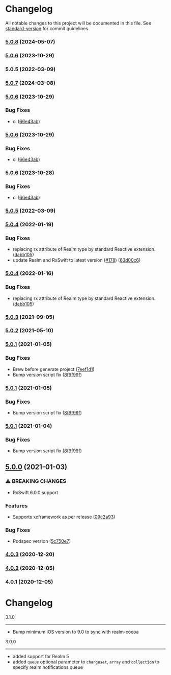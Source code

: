 # Changelog

All notable changes to this project will be documented in this file. See [standard-version](https://github.com/conventional-changelog/standard-version) for commit guidelines.

### [5.0.8](https://github.com/RxSwiftCommunity/RxRealm/branches/compare/v5.0.8%0Dv5.0.7) (2024-05-07)

### [5.0.6](https://github.com/RxSwiftCommunity/RxRealm/branches/compare/v5.0.6%0Dv5.0.5) (2023-10-29)

### 5.0.5 (2022-03-09)

### [5.0.7](https://github.com/RxSwiftCommunity/RxRealm/branches/compare/v5.0.7%0Dv5.0.6) (2024-03-08)

### [5.0.6](https://github.com/RxSwiftCommunity/RxRealm/branches/compare/v5.0.6%0Dv5.0.5) (2023-10-29)


### Bug Fixes

* ci ([66e43ab](https://github.com/RxSwiftCommunity/RxRealm/commits/66e43ab63448892cbef60d11468614795582a3e2))

### [5.0.6](https://github.com/RxSwiftCommunity/RxRealm/branches/compare/v5.0.6%0Dv5.0.5) (2023-10-29)


### Bug Fixes

* ci ([66e43ab](https://github.com/RxSwiftCommunity/RxRealm/commits/66e43ab63448892cbef60d11468614795582a3e2))

### [5.0.6](https://github.com/RxSwiftCommunity/RxRealm/branches/compare/v5.0.6%0Dv5.0.5) (2023-10-28)


### Bug Fixes

* ci ([66e43ab](https://github.com/RxSwiftCommunity/RxRealm/commits/66e43ab63448892cbef60d11468614795582a3e2))

### [5.0.5](https://github.com/RxSwiftCommunity/RxRealm/branches/compare/v5.0.5%0Dv5.0.4) (2022-03-09)

### [5.0.4](https://github.com/RxSwiftCommunity/RxRealm/branches/compare/v5.0.4%0Dv5.0.3) (2022-01-19)


### Bug Fixes

* replacing rx attribute of Realm type by standard Reactive extension. ([dabb105](https://github.com/RxSwiftCommunity/RxRealm/commits/dabb105c94a6c0fdccbf99bb618b618be3f0d5c0))
* update Realm and RxSwift to latest version ([#178](https://github.com/RxSwiftCommunity/RxRealm/issues/178)) ([63d00c6](https://github.com/RxSwiftCommunity/RxRealm/commits/63d00c6349b31d4e26fd5b5a5e428400b6b91356))

### [5.0.4](https://github.com/RxSwiftCommunity/RxRealm/branches/compare/v5.0.4%0Dv5.0.3) (2022-01-16)


### Bug Fixes

* replacing rx attribute of Realm type by standard Reactive extension. ([dabb105](https://github.com/RxSwiftCommunity/RxRealm/commits/dabb105c94a6c0fdccbf99bb618b618be3f0d5c0))

### [5.0.3](https://github.com/RxSwiftCommunity/RxRealm/branches/compare/v5.0.3%0Dv5.0.2) (2021-09-05)

### [5.0.2](https://github.com/RxSwiftCommunity/RxRealm/branches/compare/v5.0.2%0Dv5.0.1) (2021-05-10)

### [5.0.1](https://github.com/RxSwiftCommunity/RxRealm/branches/compare/v5.0.1%0Dv5.0.0) (2021-01-05)


### Bug Fixes

* Brew before generate project ([7eef1d1](https://github.com/RxSwiftCommunity/RxRealm/commits/7eef1d1ba130627af7d140682f912c89830cf1eb))
* Bump version script fix ([8f9f99f](https://github.com/RxSwiftCommunity/RxRealm/commits/8f9f99f4680a07cbeedd63cfb7a26e269b907bf9))

### [5.0.1](https://github.com/RxSwiftCommunity/RxRealm/branches/compare/v5.0.1%0Dv5.0.0) (2021-01-05)


### Bug Fixes

* Bump version script fix ([8f9f99f](https://github.com/RxSwiftCommunity/RxRealm/commits/8f9f99f4680a07cbeedd63cfb7a26e269b907bf9))

### [5.0.1](https://github.com/RxSwiftCommunity/RxRealm/branches/compare/v5.0.1%0Dv5.0.0) (2021-01-04)


### Bug Fixes

* Bump version script fix ([8f9f99f](https://github.com/RxSwiftCommunity/RxRealm/commits/8f9f99f4680a07cbeedd63cfb7a26e269b907bf9))

## [5.0.0](https://github.com/RxSwiftCommunity/RxRealm/branches/compare/v5.0.0%0Dv4.0.3) (2021-01-03)


### ⚠ BREAKING CHANGES

* RxSwift 6.0.0 support

### Features

* Supports xcframework as per release ([09c2a93](https://github.com/RxSwiftCommunity/RxRealm/commits/09c2a93da5e0ca43fa323e2c76f356d07320069d))


### Bug Fixes

* Podspec version ([5c750e7](https://github.com/RxSwiftCommunity/RxRealm/commits/5c750e788284f54b981eaf2d7af5c3f1d61600a8))

### [4.0.3](https://github.com/RxSwiftCommunity/RxRealm/branches/compare/v4.0.3%0Dv4.0.2) (2020-12-20)

### [4.0.2](https://github.com/RxSwiftCommunity/RxRealm/branches/compare/v4.0.2%0Dv4.0.1) (2020-12-05)

### 4.0.1 (2020-12-05)

Changelog
=========

3.1.0
_____

- Bump minimum iOS version to 9.0 to sync with realm-cocoa

3.0.0
_____

- added support for Realm 5
- added `queue` optional parameter to `changeset`, `array` and `collection` to specify realm notifications queue
